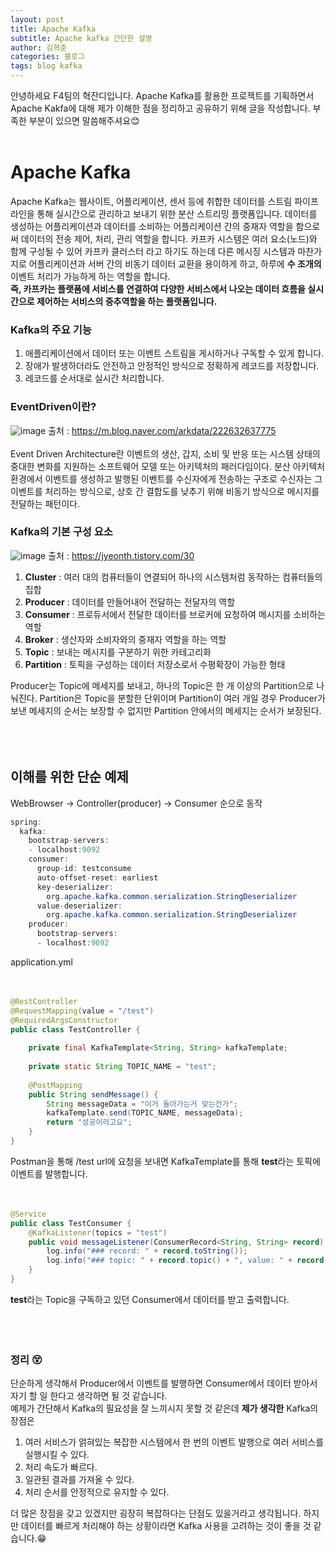 ```yaml
---
layout: post
title: Apache Kafka
subtitle: Apache kafka 간단한 설명
author: 김혁준
categories: 블로그
tags: blog kafka
---
```


안녕하세요 F4팀의 혁잔디입니다. Apache Kafka를 활용한 프로젝트를 기획하면서 Apache Kakfa에 대해 제가 이해한 점을 정리하고 공유하기 위해 글을 작성합니다. 부족한 부분이 있으면 말씀해주셔요😊
<br><br>
# Apache Kafka
Apache Kafka는 웹사이트, 어플리케이션, 센서 등에 취합한 데이터를 스트림 파이프라인을 통해 실시간으로 관리하고 보내기 위한 분산 스트리밍 플랫폼입니다. 데이터를 생성하는 어플리케이션과 데이터를 소비하는 어플리케이션 간의 중재자 역할을 함으로써 데이터의 전송 제어, 처리, 관리 역할을 합니다. 카프카 시스템은 여러 요소(노드)와 함께 구성될 수 있어 카프카 클러스터 라고 하기도 하는데 다른 메시징 시스템과 마찬가지로 어플리케이션과 서버 간의 비동기 데이터 교환을 용이하게 하고, 하루에 <b>수 조개의</b> 이벤트 처리가 가능하게 하는 역할을 합니다. <br>
<b>즉, 카프카는 플랫폼에 서비스를 연결하여 다양한 서비스에서 나오는 데이터 흐름을 실시간으로 제어하는 서비스의 중추역할을 하는 플랫폼입니다.</b>
### Kafka의 주요 기능
1. 애플리케이션에서 데이터 또는 이벤트 스트림을 게시하거나 구독할 수 있게 합니다.
2. 장애가 발생하더라도 안전하고 안정적인 방식으로 정확하게 레코드를 저장합니다.
3. 레코드를 순서대로 실시간 처리합니다.

### EventDriven이란?
![image](https://postfiles.pstatic.net/MjAyMTAyMDRfMTg2/MDAxNjEyNDIzMDQ4NTgx.PXf_l506S1CMikCy3PL4VejW4qhchI6-liCqQAwedFEg._rHAXJjFD6Br0TB0n99yvzmZP1NvTlUKdLfXVbTWeOog.PNG.arkdata/1.png?type=w966)
출처 : https://m.blog.naver.com/arkdata/222632637775<br>
<br>
Event Driven Architecture란 이벤트의 생산, 갑지, 소비 및 반응 또는 시스템 상태의 중대한 변화를 지원하는 소프트웨어 모델 또는 아키텍처의 패러다임이다. 분산 아키텍처 환경에서 이벤트를 생성하고 발행된 이벤트를 수신자에게 전송하는 구조로 수신자는 그 이벤트를 처리하는 방식으로, 상호 간 결합도를 낮추기 위해 비동기 방식으로 메시지를 전달하는 패턴이다.
<br>

### Kafka의 기본 구성 요소
![image](https://img1.daumcdn.net/thumb/R1280x0/?scode=mtistory2&fname=https%3A%2F%2Fblog.kakaocdn.net%2Fdn%2Fb2dshY%2FbtqT6IEz5UC%2FhRRrU8AKeqTs98eUxbj3l0%2Fimg.png)
출처 : https://jyeonth.tistory.com/30
1. <b>Cluster</b> : 여러 대의 컴퓨터들이 연결되어 하나의 시스템처럼 동작하는 컴퓨터들의 집합
2. <b>Producer</b> : 데이터를 만들어내어 전달하는 전달자의 역할
3. <b>Consumer</b> : 프로듀서에서 전달한 데이터를 브로커에 요청하여 메시지를 소비하는 역할
4. <b>Broker</b> : 생산자와 소비자와의 중재자 역할을 하는 역할
5. <b>Topic</b> : 보내는 메시지를 구분하기 위한 카테고리화
6. <b>Partition</b> : 토픽을 구성하는 데이터 저장소로서 수평확장이 가능한 형태

Producer는 Topic에 메세지를 보내고, 하나의 Topic은 한 개 이상의 Partition으로 나눠진다. Partition은 Topic을 분할한 단위이며 Partition이 여러 개일 경우 Producer가 보낸 메세지의 순서는 보장할 수 없지만 Partition 안에서의 메세지는 순서가 보장된다.
<br><br><Br><br>
## 이해를 위한 단순 예제
WebBrowser -> Controller(producer) -> Consumer 순으로 동작

```Java
spring:
  kafka:
    bootstrap-servers:
    - localhost:9092
    consumer:
      group-id: testconsume
      auto-offset-reset: earliest
      key-deserializer:
        org.apache.kafka.common.serialization.StringDeserializer
      value-deserializer:
        org.apache.kafka.common.serialization.StringDeserializer
    producer:
      bootstrap-servers:
      - localhost:9092
```
application.yml
<br><br><Br>

``` Java
@RestController
@RequestMapping(value = "/test")
@RequiredArgsConstructor
public class TestController {
	
	private final KafkaTemplate<String, String> kafkaTemplate;
	
	private static String TOPIC_NAME = "test";
	
	@PostMapping
	public String sendMessage() {
		String messageData = "이거 돌아가는거 맞는건가";
		kafkaTemplate.send(TOPIC_NAME, messageData);
		return "성공이라고요";
	}
}
```
Postman을 통해 /test url에 요청을 보내면 KafkaTemplate를 통해 <b>test</b>라는 토픽에 이벤트를 발행합니다.
<br><br><br>

``` Java 
@Service
public class TestConsumer {
	@KafkaListener(topics = "test")
    public void messageListener(ConsumerRecord<String, String> record) {
        log.info("### record: " + record.toString());
        log.info("### topic: " + record.topic() + ", value: " + record.value() + ", offset: " + record.offset());
	}
}
```
<b>test</b>라는 Topic을 구독하고 있던 Consumer에서 데이터를 받고 출력합니다.<br><br><br><br>

### 정리 😵
단순하게 생각해서 Producer에서 이벤트를 발행하면 Consumer에서 데이터 받아서 자기 할 일 한다고 생각하면 될 것 같습니다.<br>
예제가 간단해서 Kafka의 필요성을 잘 느끼시지 못할 것 같은데 <b>제가 생각한</b> Kafka의 장점은<br>
1. 여러 서비스가 얽혀있는 복잡한 시스템에서 한 번의 이벤트 발행으로 여러 서비스를 실행시킬 수 있다.
2. 처리 속도가 빠르다.
3. 일관된 결과를 가져올 수 있다.
4. 처리 순서를 안정적으로 유지할 수 있다.

더 많은 장점을 갖고 있겠지만 굉장히 복잡하다는 단점도 있을거라고 생각됩니다. 하지만 데이터를 빠르게 처리해야 하는 상황이라면 Kafka 사용을 고려하는 것이 좋을 것 같습니다.😁